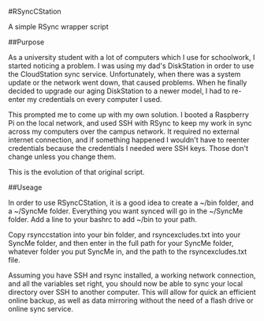 #RSyncCStation

A simple RSync wrapper script

##Purpose

As a university student with a lot of computers which I use for schoolwork, I started noticing a problem. I was using my dad's DiskStation in order to use the CloudStation sync service. Unfortunately, when there was a system update or the network went down, that caused problems. When he finally decided to upgrade our aging DiskStation to a newer model, I had to re-enter my credentials on every computer I used.

This prompted me to come up with my own solution. I booted a Raspberry Pi on the local network, and used SSH with RSync to keep my work in sync across my computers over the campus network. It required no external internet connection, and if something happened I wouldn't have to reenter credentials because the credentials I needed were SSH keys. Those don't change unless you change them.

This is the evolution of that original script.

##Useage

In order to use RSyncCStation, it is a good idea to create a ~/bin folder, and a ~/SyncMe folder. Everything you want synced will go in the ~/SyncMe folder. Add a line to your bashrc to add ~/bin to your path.

Copy rsynccstation into your bin folder, and rsyncexcludes.txt into your SyncMe folder, and then enter in the full path for your SyncMe folder, whatever folder you put SyncMe in, and the path to the rsyncexcludes.txt file.

Assuming you have SSH and rsync installed, a working network connection, and all the variables set right, you should now be able to sync your local directory over SSH to another computer. This will allow for quick an efficient online backup, as well as data mirroring without the need of a flash drive or online sync service.
